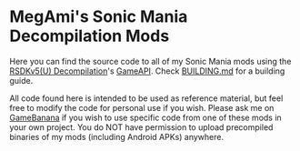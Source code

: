 # MegAmi's Sonic Mania Decompilation Mods
Here you can find the source code to all of my Sonic Mania mods using the [RSDKv5(U) Decompilation](https://github.com/RSDKModding/RSDKv5-Decompilation)'s [GameAPI](https://github.com/RSDKModding/RSDKv5-GameAPI). Check [BUILDING.md](./BUILDING.md) for a building guide.

All code found here is intended to be used as reference material, but feel free to modify the code for personal use if you wish. Please ask me on [GameBanana](https://gamebanana.com/members/1487155) if you wish to use specific code from one of these mods in your own project. You do NOT have permission to upload precompiled binaries of my mods (including Android APKs) anywhere.

